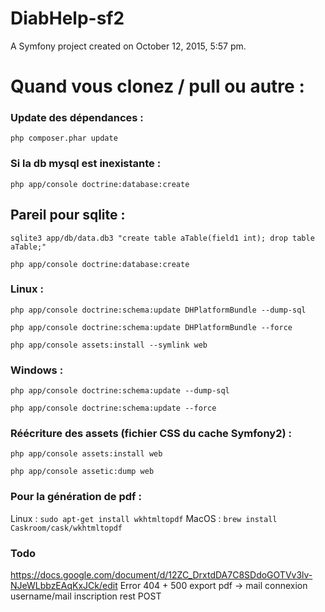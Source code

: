 DiabHelp-sf2
============

A Symfony project created on October 12, 2015, 5:57 pm.


# Quand vous clonez / pull ou autre :

### Update des dépendances :
`php composer.phar update`

### Si la db mysql est inexistante :
`php app/console doctrine:database:create`

## Pareil pour sqlite :
`sqlite3 app/db/data.db3 "create table aTable(field1 int); drop table aTable;"`

`php app/console doctrine:database:create`

### Linux :
`php app/console doctrine:schema:update DHPlatformBundle --dump-sql`

`php app/console doctrine:schema:update DHPlatformBundle --force`

`php app/console assets:install --symlink web`

### Windows :
`php app/console doctrine:schema:update --dump-sql`

`php app/console doctrine:schema:update --force`

### Réécriture des assets (fichier CSS du cache Symfony2) :
`php app/console assets:install web`

`php app/console assetic:dump web`

### Pour la génération de pdf :
Linux : 
`sudo apt-get install wkhtmltopdf`
MacOS :
`brew install Caskroom/cask/wkhtmltopdf`

### Todo
https://docs.google.com/document/d/12ZC_DrxtdDA7C8SDdoGOTVv3lv-NJeWLbbzEAqKxJCk/edit
Error 404 + 500
export pdf -> mail
connexion username/mail
inscription rest POST
